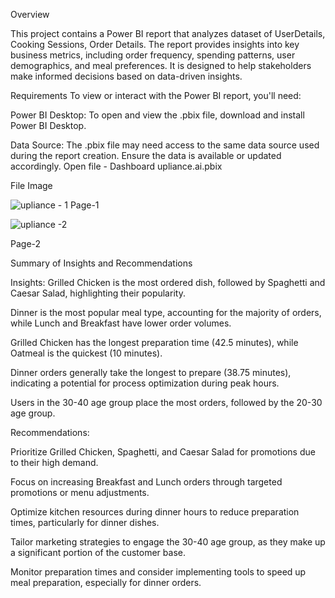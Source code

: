 Overview

This project contains a Power BI report that analyzes dataset of UserDetails, Cooking Sessions, Order Details. The report provides insights into key business metrics, including order frequency, spending patterns, user demographics, and meal preferences. 
It is designed to help stakeholders make informed decisions based on data-driven insights.

Requirements
To view or interact with the Power BI report, you'll need:

Power BI Desktop: To open and view the .pbix file, download and install Power BI Desktop.

Data Source: The .pbix file may need access to the same data source used during the report creation. Ensure the data is available or updated accordingly.
Open file - Dashboard upliance.ai.pbix

File Image

![upliance - 1](https://github.com/user-attachments/assets/5b0aaf48-26f1-4201-9e3b-f08ee636bbf2)
Page-1 

![upliance -2](https://github.com/user-attachments/assets/3b6cbfe4-c79e-4a8b-8b2b-8367efeb26f5)

Page-2


Summary of Insights and Recommendations


Insights:
Grilled Chicken is the most ordered dish, followed by Spaghetti and Caesar Salad, highlighting their popularity.

Dinner is the most popular meal type, accounting for the majority of orders, while Lunch and Breakfast have lower order volumes.

Grilled Chicken has the longest preparation time (42.5 minutes), while Oatmeal is the quickest (10 minutes).

Dinner orders generally take the longest to prepare (38.75 minutes), indicating a potential for process optimization during peak hours.

Users in the 30-40 age group place the most orders, followed by the 20-30 age group.

Recommendations:


Prioritize Grilled Chicken, Spaghetti, and Caesar Salad for promotions due to their high demand.

Focus on increasing Breakfast and Lunch orders through targeted promotions or menu adjustments.

Optimize kitchen resources during dinner hours to reduce preparation times, particularly for dinner dishes.

Tailor marketing strategies to engage the 30-40 age group, as they make up a significant portion of the customer base.

Monitor preparation times and consider implementing tools to speed up meal preparation, especially for dinner orders.
